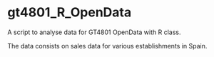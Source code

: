 # gt4801_R_OpenData
A script to analyse data for GT4801 OpenData with R class.

The data consists on sales data for various establishments in Spain.